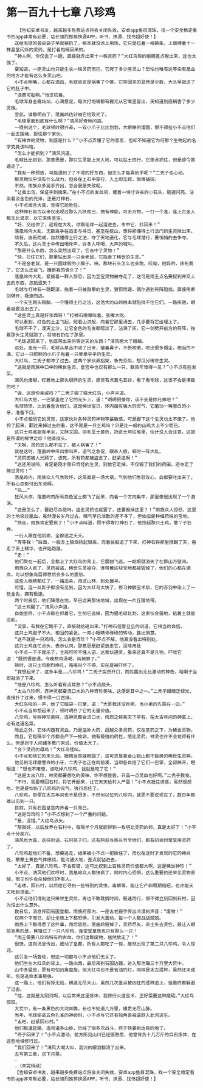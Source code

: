 # 第一百九十七章 八珍鸡
        【告知安卓书友，越来越多免费站点将会关闭失效，安卓app鱼目混珠，找一个安全稳定看书的app非常有必要，站长强烈推荐换源APP，听书、换源、找书超好使！】
       送给毛球的兽皮袋子早就被扔了，根本就没派上用场，它只是拉着一根藤条，上面缚着十一株晶莹闪烁的灵药，是打着饱嗝回来的。
       “神人啊，你仅去了一趟，直接就弄出来十一株灵药？”大红鸟惊的眼睛差点瞪出来，这也太强了。
       要知道，一座灵山也只能生长一株灵药而已，它爬了多少座灵山？恐怕也唯有这等染有凰血的地方才能有这么多灵山吧。
       小不点咧嘴，心都在滴血，毛球肯定是祸害了个够，它带回来的显然是少数，大头早就进了它的肚子中。
       “浪费可耻啊。”他念叨着。
       毛球浑身金霞灿灿，心满意足，每次打饱嗝都有霞光从它嘴里冒出，天知道到底祸害了多少灵株。
       至此，谁都明白了，落凰岭估计被它给败光了。
       “毛球里面到底有什么啊？”清风好奇地问道。
       一提到这个，毛球顿时很兴奋，一双小爪子比比划划，大眼睁的溜圆，恨不得拉小不点他们一起去围堵，捉住那个家伙。
       “有稀世的灵物，到底是什么？”小不点弄懂了它的意思，但却不知道它为何那个生物起的名字究竟该叫啥。
       “怎么才能抓到？”清风问道。
       毛球比比划划，那意思是，那只生灵能上天入地，可以钻土而行，它差点抓住，但是却令其遁走了。
       “我有一种预感，可能遇到了了不得的好东西，但怎么才能弄到手呢？”二秃子也心动。
       那灵物似乎没有什么战力，但会在土石中穿行，入土即无踪，很难捕捉。
       不然，雨族众多高手齐出，怎会屡屡失败呢。
       “让我出马，保证手到擒来。”在小不点的发丝间，缠着一块寸许长的小石头，剔透闪亮，沾染着淡金色的光泽，正是打神石。
       小不点闻言大喜，觉得它能胜任。
       这种神石自古以来仅出现过那么几块而已，拥有神能，可击万物，一打一个准，连上古圣人都无比渴求，以它来练至宝。
       “好，交给你了，趁现在大乱，你跟毛球一起溜进去，击中它，扛回来！”
       落凰岭内大乱，无数高手在追击与寻觅，甚至在挖山，想将那懂得土行法门的生灵揪出来。
       顽石，由石而成，自然懂得土行之法，夺了天地造化，它与毛球潜行，要悄悄的去争夺。
       不久后，这片灵土中传出喝斥声，许多人呼喝，大声的喊叫。
       “那是什么东西，怎么突然出现了，它击中了灵物！”
       “快，拦住它们，那里钻出来一只金老鼠，它拖走了稀世的生灵。”
       “不是金老鼠，是一只圆球般的小猴子。咦，那块石头怎么也会跑，哎呦，他妈的，疼死我了，它怎么还会飞，撞断我的骨头了！”
       落凰岭内大乱，紧接着一群人惊恐，因为至宝灵物被夺走了，这可是雨王点名要捉到并交上去的东西，怎能遗失？
       毛球与打神石一路翻滚，拖着一只被敲晕的生灵，狼狈而遁，偶尔遇到符阵阻挡，直接用断剑劈开，极速而逃。
       一个天生贼头贼脑，一个懂得土行之法，这浩大的山岭根本就阻挡不住它们，一路疾驰，眼看就要逃出去了。
       “这些灵土真是好东西呀！”打神石嗷嗷叫着，张嘴大吃。
       可以看到，红色的土尘飞起，宛若山洪般，向着它那里涌去，几乎要将它给埋上了。
       毛球不干了，漫天尘沙，让它金色的毛发都暗淡了，沾满了灰，它一剑劈开前方的符阵，拖着那头生灵就跑了，将顽石扔在了那里。
       “毛球退回来了，到底带出来何等逆天的东西？”清风瞪大了眼睛。
       远处，金光一闪，毛球从草丛中滚了出来，皱着鼻子，不断咳嗽，喷出很多烟尘，相当的不满，它以一只肥胖的小爪子拖着一只晕晕乎乎的生灵。
       大红鸟、二秃子都冲了过去，这两个家伙直掐架，争先恐后，想瓜分稀世生灵。
       “这就是雨族中口中的稀世生灵，皇宫中也仅有那么一只，数百年难得一见？”小不点有些发呆。
       清风也傻眼，盯着地上那头很胖的生灵，感觉有点莫名其妙，看了看毛球，这该不会是凑数的吧？
       “诶，这是你亲戚吗？”二秃子碰了碰大红鸟，小声问道。
       大红鸟大怒，一巴掌盖在了它的光头上，道：“明明很像你，该不会是你兄弟吧？”
       毛球愤愤，比划着告诉他们，这是稀世宝贝，体内蕴有强大的灵气，它磨动一嘴雪白的小牙，准备下口。
       小不点相信它的灵觉，这家伙对各种灵药神物等最敏感，可是脚下这个生灵也太不像了。他拎了起来，翻过来掉过去的看，这不就是一只土鸡吗？只是比一般的山鸡大上不少而已。
       这只土鸡高能有半米，又胖又圆，羽毛呈土黄色，扔进土坷垃堆里，估计没人会注意。这就是所谓的稀世之珍？他直挠头。
       “天啊，灵药怎么都不见了，被人祸害了！”
       就在这时，落凰岭中传出惨叫声，语气之急促，跟杀人般，顿时一阵大乱。
       “灵药田被人光顾了，该死，所有药都被盗走了，赶紧追啊！”
       “这还用说吗，肯定是刚才那只奇怪的生灵，别放它走掉，不仅毁了我们的药田，还夺走了稀世灵珍！”
       落凰岭内，雨族众人气急败坏，这简直是一场大祸，气到他们急怒攻心，血都要吐出来了，所有心血都付出东流啊。
       “呜……”
       狂风大作，落凰岭内所有血色宝土都飞了起来，向着一个方向集中，那里像是出现了一个漩涡。
       “这是怎么了，要赶尽杀绝吗，盗走灵药也就罢了，还要毁掉这里？！”雨族众人惊恐，这里的土地染过凰血，虽然漫长岁月过去，精气早已消散的差不多了，但依旧是种植药株的宝地。
       “快走，雨族肯定要疯了！”小不点叫道，顾不得等打神石了，他拎起那只土鸡，撒丫子狂奔。
       一行人跟在他后面，全都逃之夭夭。
       “等等我！”后面，一股赤土狼烟扬起很高，兜着屁股追了下来，打神石将那里搅翻了天，吞走了赤土精华，也开始跑路。
       “走！”
       他们聚在一起后，全都上了大红鸟的背上，它展翅飞逃，一眨眼就消失了在群山万壑间。
       雨族众人疯了，灵药被盗，稀世生灵被夺，连带着这块宝地都被毁掉了，他们的心都在滴血，可以想象高层得悉后会多么的震怒。
       这些人眼睛都红了，一路追杀，闯进山林，到处搜寻。
       可惜，连一丝影子都没有见到，因为大红鸟太快了，修习神鹏宝术后，它的赤羽中染上了一些金色，拥有极速。
       两个时辰后，他们降落在地，早已远离那块地域，出现在一片丘陵地带。
       “这土鸡醒了。”清风小声道。
       自始至终，小不点都在抓着它，生怕它逃掉，因为据毛球比划，这家伙会遁地，粘着土就能没影。
       “没事，有我在它跑不了，直接就给砸出来。”打神石信誓旦旦的说道，它相当的自信。
       这只土鸡胆子不大，相当的紧张，一双小眼睛骨碌碌的转动，露出惧意。
       “这不就是一只鸡吗，怎么会是奇珍？”小不点不解，他真没看出特别处。
       这只土鸡连忙点头，表示认同，那意思是赶紧放走它，没啥用处
       小不点一下子就乐了，土鸡可听不懂人语，这家伙通灵，看来还真不是凡物，吓唬它道：“既然很普通，今晚熬鸡汤喝，炖掉算了。”
       顿时，这只土鸡剧烈挣扎，咯咯叫个不停，实在是被吓坏了。
       “我想起来了，这多半是……八珍鸡！”二秃子突然开口，而后露出无比激动的神色，哈喇子当即就淌了下来。
       “啥是八珍鸡，怎么听着有点耳熟？”小不点挠头。
       “太古八珍啊，连神灵都要流口水的八种奇珍美味，这便是其中之一。”二秃子眼睛泛绿光，直接扑了过来，恨不得一口吞掉。
       大红鸟啪的一声，给了它脑袋一巴掌，道：“大哥我还没吃呢，当小弟的先靠在一边。”
       小不点当即想起来了，顿时明白了它的无量价值。
       八珍鸡，号称神珍美味，连神灵都会流口水，肉质之鲜美天下罕有，在太古年间的神宴上，必有这道名菜。
       除此之外，它体内蕴有灵血，乃是滋补大药，超越众多灵药，仅在圣药之下，为稀世灵物。
       而且，它每隔半个月都会产下一枚卵，拥有极强的药性，堪比灵药，神灵也许不会觉得有什么，但是对于人间诸多教门来说，价值太大了。
       “会下灵药的母鸡？”大红鸟怪叫。
       小不点知晓它的来头后，眼睛当即就瞪圆了，这可真是拿金山银山都不能换的稀世生灵啊。
       他见到毛球磨雪白的小牙，二秃子也正在向前凑，当即各自给了它们一巴掌，全部拍开，瞪眼道：“想也不用想，谁吃掉八珍鸡，我就是吃了它！”
       “这是太古八珍，神灵都要想吃的美味，你不想尝尝，只品一点灵血也好啊。”二秃子教唆。
       “不行，我要带回石村，将它养起来，让它天天给村人产蛋！”小不点抵住诱惑，虽然很想吃，但是是怕伤了八珍鸡的元气，强行忍住了。
       八珍鸡，即便在太古年间也不是很多，不然何以位列八珍内，就更不要说现在了，数百年都难以见到一只。
       目前，只有石国皇宫内养着一只而已。
       “这是母鸡吗？”小不点想到了一个严重的问题。
       “是，没错。”大红鸟点头。
       “那就好，以后放养在石村中，每隔半个月就能得到一枚堪比灵药的卵，真是太好了！”小不点十分高兴。
       清风也大喜，这样的话，石村孩子们，还有阿叔与族长爷爷他们，都有机会时常享用灵药了。
       八珍鸡趁他们不备，想要逃走，结果被小不点一把按住了，而也在这时才发现的它的神异处，蒙蒙土黄色气体缭绕，能沟通大地，差点就钻进去。
       “太好了，真是八珍鸡，不会有错，这可比挖到上百株灵药价值都大啊，这是稀世神珍！”
       小不点、清风他们欢呼时，落凰岭众人都快疯了，同时内心恐惧，这么重要的还罕见灵物丢掉，雨王也许会杀掉他们所有人。
       “走喽，回石村，以后给它寻到一些特别的灵虫、毒蟒等，能让它产卵周期缩短，也许能天天吃到灵蛋。”
       小不点他们得到这只稀世生灵后，再也不敢耽搁时间，极速而行，恨不得立刻回到石村，因为怕出什么意外。
       数日后，消息传回石国皇都，雨族府邸内，一座古老殿宇传出冷漠的声音：“废物！”
       仅两个字而已，却让全族上下都恐惧，引发大震动，每一个人都战战兢兢。
       雨族上下都得悉了这件事，而后皆怒，落凰岭毁掉了，灵药尽失，赤土失去灵性，最让人眼前发黑的是，竟错过了一只八珍鸡，连堂堂皇族也只有那么一只！
       “雨王需要八珍鸡特有的古血，你们这群废物，居然放走了！”
       很快，这则消息传出，震动了皇都，所有人都吃了一惊，居然出现了第二只八珍鸡，令人惊诧。
       这引发一场轰动，但这一切都与小不点他们无关了。
       他们坐在大红鸟的背上，一路向西，最后来到石国边疆，进入那浩瀚三十万里大荒中。
       山中多猛兽，更有可怕凶禽盘旋，但大红鸟也不是省油的灯，同样是太古遗种，虽然还未成年，但是逃命本事极强。
       这一路上，他们有惊无险，横渡无尽大山，虽然几次差点被凶狂的遗种追上，但最终都躲避了过去。
       “哇，这就是太阴河啊，以后常来这里炼体，我修行火道宝术，正好需要这种磨砺。”大红鸟惊叹。
       大荒中，有一条黑色的大河奔腾，长也不知道几万里，横贯无尽山脉。
       当年，毛球偷盗五色孔雀的神卵时，小不点与它还有独角兽被逼跃入此河逃生。
       “走吧，赶紧回石村。”
       他们极速赶路，连闯诸多山脉，历经了很多次战斗，终于快要到达目的地了。
       “终于回来了！”小不点激动，前方所见山川已经很熟悉，他曾背负十几万斤的巨石炼体，在这些地域修行过。
       “我们回来了！”清风大喊大叫，高兴的眼泪都流了出来。
       去写第三章，求下月票。
       .
       .（未完待续）
       【告知安卓书友，越来越多免费站点将会关闭失效，安卓app鱼目混珠，找一个安全稳定看书的app非常有必要，站长强烈推荐换源APP，听书、换源、找书超好使！】